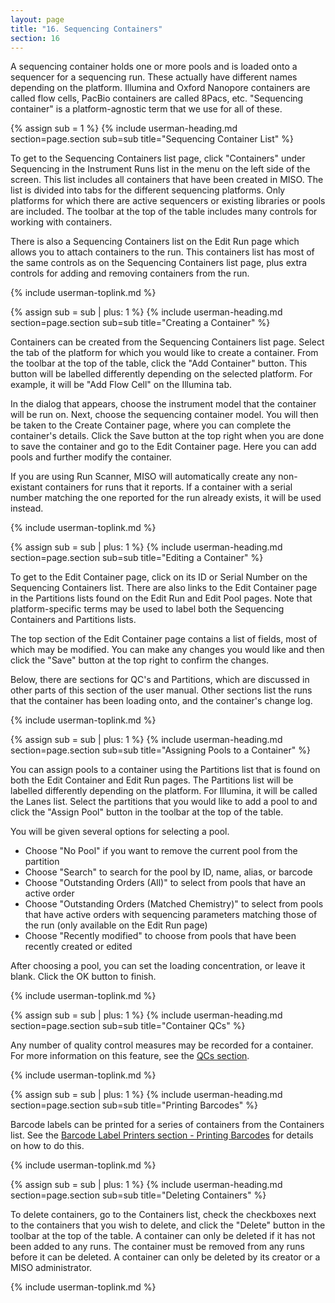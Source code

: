 ```yaml
---
layout: page
title: "16. Sequencing Containers"
section: 16
---
```


A sequencing container holds one or more pools and is loaded onto a sequencer for a sequencing run. These actually have
different names depending on the platform. Illumina and Oxford Nanopore containers are called flow cells, PacBio
containers are called 8Pacs, etc. "Sequencing container" is a platform-agnostic term that we use for all of these.

{% assign sub = 1 %}
{% include userman-heading.md section=page.section sub=sub title="Sequencing Container List" %}

To get to the Sequencing Containers list page, click "Containers" under Sequencing in the Instrument Runs list in the
menu on the left side of the screen. This list includes all containers that have been created in MISO. The list is
divided into tabs for the different sequencing platforms. Only platforms for which there are active sequencers or
existing libraries or pools are included. The toolbar at the top of the table includes many controls for working with
containers.

There is also a Sequencing Containers list on the Edit Run page which allows you to attach containers to the run. This
containers list has most of the same controls as on the Sequencing Containers list page, plus extra controls for adding
and removing containers from the run.

{% include userman-toplink.md %}



{% assign sub = sub | plus: 1 %}
{% include userman-heading.md section=page.section sub=sub title="Creating a Container" %}

Containers can be created from the Sequencing Containers list page. Select the tab of the platform for which you would
like to create a container. From the toolbar at the top of the table, click the "Add Container" button. This button
will be labelled differently depending on the selected platform. For example, it will be "Add Flow Cell" on the
Illumina tab.

In the dialog that appears, choose the instrument model that the container will be run on. Next, choose the sequencing
container model. You will then be taken to the Create Container page, where you can complete the container's details.
Click the Save button at the top right when you are done to save the container and go to the Edit Container page. Here
you can add pools and further modify the container.

If you are using Run Scanner, MISO will automatically create any non-existant containers for runs that it reports. If a
container with a serial number matching the one reported for the run already exists, it will be used instead.

{% include userman-toplink.md %}



{% assign sub = sub | plus: 1 %}
{% include userman-heading.md section=page.section sub=sub title="Editing a Container" %}

To get to the Edit Container page, click on its ID or Serial Number on the Sequencing Containers list. There are also
links to the Edit Container page in the Partitions lists found on the Edit Run and Edit Pool pages. Note that
platform-specific terms may be used to label both the Sequencing Containers and Partitions lists.

The top section of the Edit Container page contains a list of fields, most of which may be modified. You can make any
changes you would like and then click the "Save" button at the top right to confirm the changes.

Below, there are sections for QC's and Partitions, which are discussed in other parts of this section of the user
manual. Other sections list the runs that the container has been loading onto, and the container's change log.

{% include userman-toplink.md %}



{% assign sub = sub | plus: 1 %}
{% include userman-heading.md section=page.section sub=sub title="Assigning Pools to a Container" %}

You can assign pools to a container using the Partitions list that is found on both the Edit Container and Edit Run
pages. The Partitions list will be labelled differently depending on the platform. For Illumina, it will be called the
Lanes list. Select the partitions that you would like to add a pool to and click the "Assign Pool" button in the
toolbar at the top of the table.

You will be given several options for selecting a pool.

* Choose "No Pool" if you want to remove the current pool from the partition
* Choose "Search" to search for the pool by ID, name, alias, or barcode
* Choose "Outstanding Orders (All)" to select from pools that have an active order
* Choose "Outstanding Orders (Matched Chemistry)" to select from pools that have active orders with sequencing
  parameters matching those of the run (only available on the Edit Run page)
* Choose "Recently modified" to choose from pools that have been recently created or edited

After choosing a pool, you can set the loading concentration, or leave it blank. Click the OK button to finish.

{% include userman-toplink.md %}



{% assign sub = sub | plus: 1 %}
{% include userman-heading.md section=page.section sub=sub title="Container QCs" %}

Any number of quality control measures may be recorded for a container. For more information on this feature, see the
[QCs section](qcs.html).

{% include userman-toplink.md %}



{% assign sub = sub | plus: 1 %}
{% include userman-heading.md section=page.section sub=sub title="Printing Barcodes" %}

Barcode labels can be printed for a series of containers from the Containers list. See the
[Barcode Label Printers section - Printing Barcodes](barcode_label_printers.html#printing_barcodes) for details on how
to do this.

{% include userman-toplink.md %}



{% assign sub = sub | plus: 1 %}
{% include userman-heading.md section=page.section sub=sub title="Deleting Containers" %}

To delete containers, go to the Containers list, check the checkboxes next to the containers that you wish to delete, and
click the "Delete" button in the toolbar at the top of the table. A container can only be deleted if it has not been added
to any runs. The container must be removed from any runs before it can be deleted. A container can only be deleted by its
creator or a MISO administrator.

{% include userman-toplink.md %}

